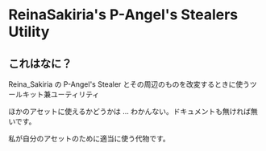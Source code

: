 # ReinaSakiria's P-Angel's Stealers Utility

## これはなに？

Reina_Sakiria の P-Angel's Stealer とその周辺のものを改変するときに使うツールキット兼ユーティリティ

ほかのアセットに使えるかどうかは ... わかんない。ドキュメントも無ければ無いです。

私が自分のアセットのために適当に使う代物です。
